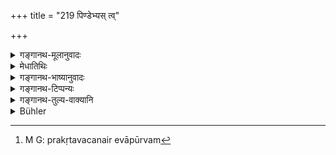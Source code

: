 +++
title = "219 पिण्डेभ्यस् त्व्"

+++

<details><summary>गङ्गानथ-मूलानुवादः</summary>

Having, in due order of sequence, taken very small portions out of the halls, he shall first feed those same seated Brāhmaṇas with them, in accordance with role.—(219).
</details>

<details><summary>मेधातिथिः</summary>

अत्यन्त्**आल्पिका मात्रा** अवयवो भागस् तम् एव । यो ब्राह्मणो ऽयं पितरम् उद्दिश्य उपवेशितः, तदीयात् पिण्डात् किंचिन्मात्रं स एवाशयितव्यः । **अनुपूर्वश** इत्य् उक्तार्थम् । इह तच्छब्दात् प्रकृतपरामर्शकाद् अग्न्यभाव इत्य् अत्र न प्रकृतवचनम् । पूर्वम्[^३८६] अन्यस्माद् अदनीयात् ॥ ३.२०९ ॥


[^३८६]:
     M G: prakṛtavacanair evāpūrvam
</details>

<details><summary>गङ्गानथ-भाष्यानुवादः</summary>

Extremely small portions—parts of the ball offered to the Father should be made to be eaten by the Brāhmaṇa who has been previously seated in honour of the Father.

‘*In due order of sequence*’;—the meaning of this has been already explained.

The pronoun ‘those’ refers to those mentiond in the present context; and, it is in view of this that, in 212, our author has not thought it necessary to specify the Brāhmaṇa as the one thus mentioned.

‘*Frst*’—*i.e*., before every other kind of food.—(219).
</details>

<details><summary>गङ्गानथ-टिप्पन्यः</summary>

‘*Vidhivat*’—‘Giving to the Brāhmaṇa invited in honour of the Father a piece out of the Ball offered to the Father, and so forth’ (Kullūka);—‘after they have sipped water, and so forth’ (Nārāyaṇa).

“Nandana inserts here verse 223 and states that it is explanatory of the term ‘according to rule.’”—Buhler.

This verse is quoted in *Śrāddhakriyākaumudī* (p. 326);—and in *Hemādri* (Śrāddha, p. 1476).
</details>

<details><summary>गङ्गानथ-तुल्य-वाक्यानि</summary>

*Matsya-Purāṇa* (quoted in *Caturvarga-cintāmaṇi-*Śrāddha, p.
24-76).—‘Having taken, in due order, portions out of the balls, the man shall, with due care, have them eaten by those same Brāhmaṇas. Having at first placed in their hands the pavitra-kuśa along with water and sesamum, he shall offer the portions of the balls, saying
*svadhaiṣāmastu*.’
</details>

<details><summary>Bühler</summary>

219	But taking successively very small portions from the cakes, he shall make those seated Brahmana eat them, in accordance with the rule, before (their dinner).
</details>
